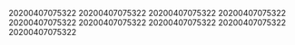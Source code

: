 20200407075322
20200407075322
20200407075322
20200407075322
20200407075322
20200407075322
20200407075322
20200407075322
20200407075322

